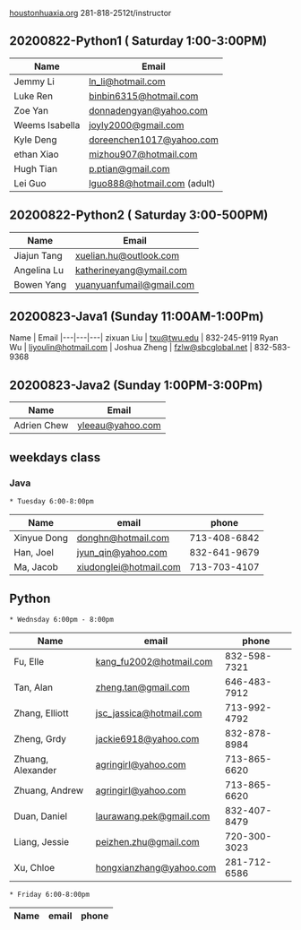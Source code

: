 [houstonhuaxia.org](https://houstonhuaxia.org)
281-818-2512t/instructor


## 20200822-Python1 ( Saturday 1:00-3:00PM)

Name | Email
|---|---|
Jemmy Li       | ln_li@hotmail.com
Luke Ren       | binbin6315@hotmail.com
Zoe Yan        | donnadengyan@yahoo.com
Weems Isabella | joyly2000@gmail.com
Kyle Deng      | doreenchen1017@yahoo.com
ethan  Xiao    | mizhou907@hotmail.com
Hugh Tian      | p.ptian@gmail.com
Lei Guo        | lguo888@hotmail.com (adult)

## 20200822-Python2 ( Saturday 3:00-500PM)

Name | Email
|---|---|
Jiajun Tang | xuelian.hu@outlook.com
Angelina Lu | katherineyang@ymail.com
Bowen Yang  | yuanyuanfumail@gmail.com


## 20200823-Java1 (Sunday 11:00AM-1:00Pm)

Name | Email
|---|---|---|
zixuan Liu   | txu@twu.edu | 832-245-9119
Ryan Wu      | liyoulin@hotmail.com |
Joshua Zheng | fzlw@sbcglobal.net   | 832-583-9368


## 20200823-Java2 (Sunday 1:00PM-3:00Pm)

Name | Email
|---|---|
Adrien Chew  | yleeau@yahoo.com

## weekdays class

### Java
    * Tuesday 6:00-8:00pm
Name | email | phone
|---|---|---|
Xinyue Dong | donghn@hotmail.com     | 713-408-6842
Han, Joel   | jyun_qin@yahoo.com     | 832-641-9679
Ma, Jacob   | xiudonglei@hotmail.com | 713-703-4107


## Python
    * Wednsday 6:00pm - 8:00pm
Name              | email                   | phone
|---              |---                      |---          |
Fu, Elle          | kang_fu2002@hotmail.com | 832-598-7321
Tan, Alan         | zheng.tan@gmail.com     | 646-483-7912	
Zhang, Elliott    | jsc_jassica@hotmail.com | 713-992-4792
Zheng, Grdy       | jackie6918@yahoo.com    | 832-878-8984
Zhuang, Alexander | agringirl@yahoo.com     | 713-865-6620
Zhuang, Andrew    | agringirl@yahoo.com     | 713-865-6620
Duan, Daniel      | laurawang.pek@gmail.com | 832-407-8479
Liang, Jessie     | peizhen.zhu@gmail.com   | 720-300-3023
Xu, Chloe         | hongxianzhang@yahoo.com | 281-712-6586
 
    * Friday 6:00-8:00pm
Name | email | phone
|---|---|---|
